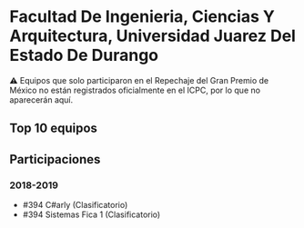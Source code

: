 # Facultad De Ingenieria, Ciencias Y Arquitectura, Universidad Juarez Del Estado De Durango

:warning: Equipos que solo participaron en el Repechaje del Gran Premio de México no están registrados oficialmente en el ICPC, por lo que no aparecerán aquí.

## Top 10 equipos


## Participaciones

### 2018-2019

- #394 C#arly (Clasificatorio)
- #394 Sistemas Fica 1 (Clasificatorio)



